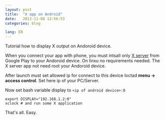 ```yaml
---
layout: post
title:  "X app on Android"
date:   2013-11-08 12:56:53
categories: blog

lang: EN
---
```


Tutorial how to display X output on Andoroid device.

When you connect your app with phone, you must intsall only [X server](https://play.google.com/store/apps/details?id=au.com.darkside.XServer) from Google Play to your Andoroid device. On linxu no requirements needed. The X server app not need root your Andoroid device.


After launch must set allowed ip for connect to this device loctad **menu -> access control**. Set here ip of your PC/Server.


Now set bash variable display to `<ip of android device>:0`

```
export DISPLAY="192.168.1.2:0"
xclock # and run some X application
```

That's all. Easy.